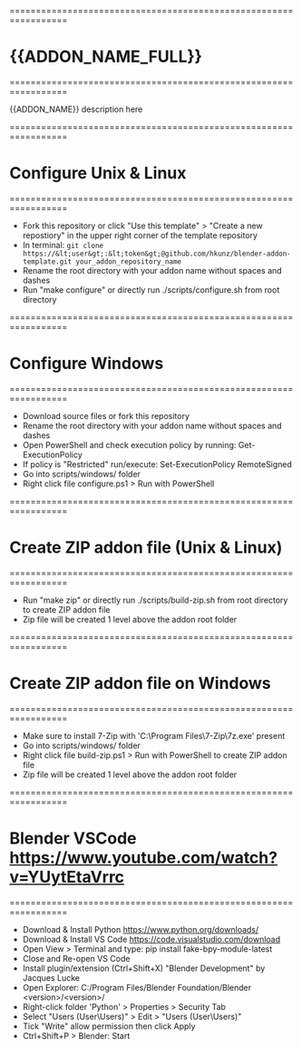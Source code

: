 =================================================================
# {{ADDON_NAME_FULL}}
=================================================================

{{ADDON_NAME}} description here

=================================================================
# Configure Unix & Linux
=================================================================

* Fork this repository or click "Use this template" > "Create a new repostiory" in the upper right corner of the template repository
* In terminal: `git clone https://&lt;user&gt;:&lt;token&gt;@github.com/hkunz/blender-addon-template.git your_addon_repository_name`
* Rename the root directory with your addon name without spaces and dashes
* Run "make configure" or directly run ./scripts/configure.sh from root directory

=================================================================
# Configure Windows
=================================================================

* Download source files or fork this repository
* Rename the root directory with your addon name without spaces and dashes
* Open PowerShell and check execution policy by running: Get-ExecutionPolicy
* If policy is "Restricted" run/execute: Set-ExecutionPolicy RemoteSigned
* Go into scripts/windows/ folder
* Right click file configure.ps1 > Run with PowerShell

=================================================================
# Create ZIP addon file (Unix & Linux)
=================================================================

* Run "make zip" or directly run ./scripts/build-zip.sh from root directory to create ZIP addon file
* Zip file will be created 1 level above the addon root folder

=================================================================
# Create ZIP addon file on Windows
=================================================================

* Make sure to install 7-Zip with 'C:\Program Files\7-Zip\7z.exe' present
* Go into scripts/windows/ folder
* Right click file build-zip.ps1 > Run with PowerShell to create ZIP addon file
* Zip file will be created 1 level above the addon root folder

=================================================================
# Blender VSCode https://www.youtube.com/watch?v=YUytEtaVrrc
=================================================================

* Download & Install Python https://www.python.org/downloads/
* Download & Install VS Code https://code.visualstudio.com/download
* Open View > Terminal and type: pip install fake-bpy-module-latest
* Close and Re-open VS Code
* Install plugin/extension (Ctrl+Shift+X) "Blender Development" by Jacques Lucke
* Open Explorer: C:/Program Files/Blender Foundation/Blender &lt;version&gt;/&lt;version&gt;/
* Right-click folder 'Python' &gt; Properties &gt; Security Tab
* Select "Users (User\\Users)" &gt; Edit &gt; "Users (User\\Users)"
* Tick "Write" allow permission then click Apply
* Ctrl+Shift+P &gt; Blender: Start
